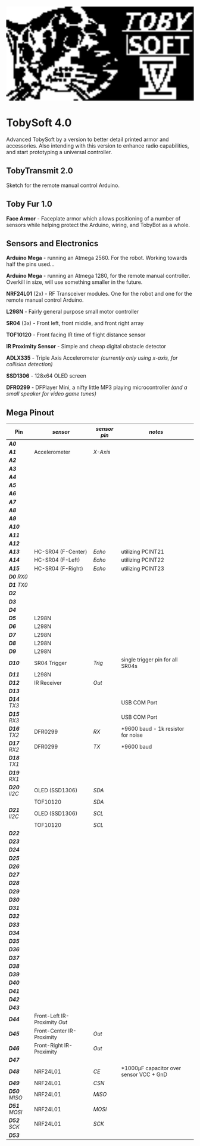 [<img src="https://raw.githubusercontent.com/simplegr33n/RoboDuino/master/_assets/TS4.bmp" width="600">](https://github.com/simplegr33n/RoboDuino/tree/master/TobySoft_4)

# TobySoft 4.0

Advanced TobySoft by a version to better detail printed armor and accessories. Also intending with this version to enhance radio capabilities, and start prototyping a universal controller.

## TobyTransmit 2.0

Sketch for the remote manual control Arduino.

## Toby Fur 1.0

**Face Armor** - Faceplate armor which allows positioning of a number of sensors while helping protect the Arduino, wiring, and TobyBot as a whole.

## Sensors and Electronics

**Arduino Mega** - running an Atmega 2560. For the robot. Working towards half the pins used...

**Arduino Mega** - running an Atmega 1280, for the remote manual controller. Overkill in size, will use something smaller in the future.

**NRF24L01** (2x) - RF Transceiver modules. One for the robot and one for the remote manual control Arduino.

**L298N** - Fairly general purpose small motor controller

**SR04** (3x) - Front left, front middle, and front right array

**TOF10120** - Front facing IR time of flight distance sensor

**IR Proximity Sensor** - Simple and cheap digital obstacle detector

**ADLX335** - Triple Axis Accelerometer _(currently only using x-axis, for collision detection)_

**SSD1306** - 128x64 OLED screen

**DFR0299** - DFPlayer Mini, a nifty little MP3 playing microcontroller _(and a small speaker for video game tunes)_

## Mega Pinout

| Pin              | _sensor_                      | _sensor pin_ | _notes_                                  |
| ---------------- | ----------------------------- | ------------ | ---------------------------------------- |
| **_A0_**         |                               |              |
| **_A1_**         | Accelerometer                 | _X-Axis_     |
| **_A2_**         |                               |              |
| **_A3_**         |                               |              |
| **_A4_**         |                               |              |
| **_A5_**         |                               |              |
| **_A6_**         |                               |              |
| **_A7_**         |                               |              |
| **_A8_**         |                               |              |
| **_A9_**         |                               |              |
| **_A10_**        |                               |              |
| **_A11_**        |                               |              |
| **_A12_**        |                               |              |
| **_A13_**        | HC-SR04 (F-Center)            | _Echo_       | utilizing PCINT21                        |
| **_A14_**        | HC-SR04 (F-Left)              | _Echo_       | utilizing PCINT22                        |
| **_A15_**        | HC-SR04 (F-Right)             | _Echo_       | utilizing PCINT23                        |
| **_D0_** _RX0_   |                               |              |
| **_D1_** _TX0_   |                               |              |
| **_D2_**         |                               |              |
| **_D3_**         |                               |              |
| **_D4_**         |                               |              |
| **_D5_**         | L298N                         |              |
| **_D6_**         | L298N                         |              |
| **_D7_**         | L298N                         |              |
| **_D8_**         | L298N                         |              |
| **_D9_**         | L298N                         |              |
| **_D10_**        | SR04 Trigger                  | _Trig_       | single trigger pin for all SR04s         |
| **_D11_**        | L298N                         |              |
| **_D12_**        | IR Receiver                   | _Out_        |
| **_D13_**        |                               |              |
| **_D14_** _TX3_  |                               |              | USB COM Port                             |
| **_D15_** _RX3_  |                               |              | USB COM Port                             |
| **_D16_** _TX2_  | DFR0299                       | _RX_         | \*9600 baud - 1k resistor for noise      |
| **_D17_** _RX2_  | DFR0299                       | _TX_         | \*9600 baud                              |
| **_D18_** _TX1_  |                               |              |
| **_D19_** _RX1_  |                               |              |
| **_D20_** _II2C_ | OLED (SSD1306)                | _SDA_        |
|                  | TOF10120                      | _SDA_        |
| **_D21_** _II2C_ | OLED (SSD1306)                | _SCL_        |
|                  | TOF10120                      | _SCL_        |
| **_D22_**        |                               |              |
| **_D23_**        |                               |              |
| **_D24_**        |                               |              |
| **_D25_**        |                               |              |
| **_D26_**        |                               |              |
| **_D27_**        |                               |              |
| **_D28_**        |                               |              |
| **_D29_**        |                               |              |
| **_D30_**        |                               |              |
| **_D31_**        |                               |              |
| **_D32_**        |                               |              |
| **_D33_**        |                               |              |
| **_D34_**        |                               |              |
| **_D35_**        |                               |              |
| **_D36_**        |                               |              |
| **_D37_**        |                               |              |
| **_D38_**        |                               |              |
| **_D39_**        |                               |              |
| **_D40_**        |                               |              |
| **_D41_**        |                               |              |
| **_D42_**        |                               |              |
| **_D43_**        |                               |              |
| **_D44_**        | Front-Left IR-Proximity _Out_ |              |
| **_D45_**        | Front-Center IR-Proximity     | _Out_        |
| **_D46_**        | Front-Right IR-Proximity      | _Out_        |                                          |
| **_D47_**        |                               |              |
| **_D48_**        | NRF24L01                      | _CE_         | \*1000µF capacitor over sensor VCC + GnD |
| **_D49_**        | NRF24L01                      | _CSN_        |
| **_D50_** _MISO_ | NRF24L01                      | _MISO_       |
| **_D51_** _MOSI_ | NRF24L01                      | _MOSI_       |
| **_D52_** _SCK_  | NRF24L01                      | _SCK_        |
| **_D53_**        |                               |              |
